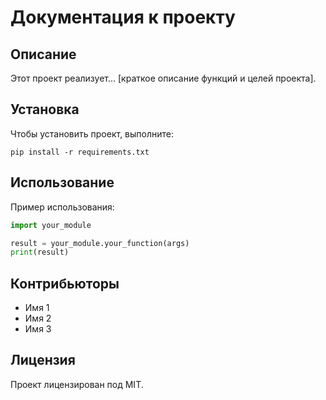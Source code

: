 # Документация к проекту

## Описание
Этот проект реализует... [краткое описание функций и целей проекта].

## Установка
Чтобы установить проект, выполните:

```
pip install -r requirements.txt
```

## Использование
Пример использования:

```python
import your_module

result = your_module.your_function(args)
print(result)
```

## Контрибьюторы
- Имя 1
- Имя 2
- Имя 3

## Лицензия
Проект лицензирован под MIT.